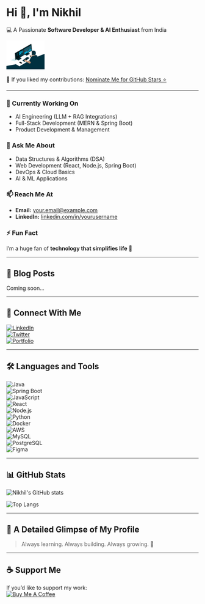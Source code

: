 # Hi 👋, I'm Nikhil  

💻 A Passionate **Software Developer & AI Enthusiast** from India

<img src="https://raw.githubusercontent.com/Nik719/Nik719/refs/heads/main/Hand%20Wave.gif" width="100">

🌟 If you liked my contributions: [Nominate Me for GitHub Stars ⭐](https://stars.github.com/)  

---

### 🔭 Currently Working On  
- AI Engineering (LLM + RAG Integrations)  
- Full-Stack Development (MERN & Spring Boot)  
- Product Development & Management  

### 💬 Ask Me About  
- Data Structures & Algorithms (DSA)  
- Web Development (React, Node.js, Spring Boot)  
- DevOps & Cloud Basics  
- AI & ML Applications  

### 📫 Reach Me At  
- **Email:** your.email@example.com  
- **LinkedIn:** [linkedin.com/in/yourusername](https://linkedin.com/in/yourusername)  

### ⚡ Fun Fact  
I’m a huge fan of **technology that simplifies life** 🚀  

---

## 📖 Blog Posts  
<!-- BLOG-POST-LIST:START -->  
Coming soon...  
<!-- BLOG-POST-LIST:END -->  

---

## 🤝 Connect With Me  
[![LinkedIn](https://img.shields.io/badge/-LinkedIn-blue?logo=linkedin&logoColor=white)](https://linkedin.com/in/yourusername)  
[![Twitter](https://img.shields.io/badge/-Twitter-1DA1F2?logo=twitter&logoColor=white)](https://twitter.com/yourusername)  
[![Portfolio](https://img.shields.io/badge/-Portfolio-black?logo=vercel&logoColor=white)](https://yourportfolio.com)  

---

## 🛠️ Languages and Tools  
![Java](https://img.shields.io/badge/Java-ED8B00?logo=java&logoColor=white)  
![Spring Boot](https://img.shields.io/badge/SpringBoot-6DB33F?logo=springboot&logoColor=white)  
![JavaScript](https://img.shields.io/badge/JavaScript-F7DF1E?logo=javascript&logoColor=black)  
![React](https://img.shields.io/badge/React-20232A?logo=react&logoColor=61DAFB)  
![Node.js](https://img.shields.io/badge/Node.js-43853D?logo=node.js&logoColor=white)  
![Python](https://img.shields.io/badge/Python-3776AB?logo=python&logoColor=white)  
![Docker](https://img.shields.io/badge/Docker-2496ED?logo=docker&logoColor=white)  
![AWS](https://img.shields.io/badge/AWS-232F3E?logo=amazonaws&logoColor=white)  
![MySQL](https://img.shields.io/badge/MySQL-005C84?logo=mysql&logoColor=white)  
![PostgreSQL](https://img.shields.io/badge/PostgreSQL-316192?logo=postgresql&logoColor=white)  
![Figma](https://img.shields.io/badge/Figma-F24E1E?logo=figma&logoColor=white)  

---

## 📊 GitHub Stats  
![Nikhil's GitHub stats](https://github-readme-stats.vercel.app/api?username=yourgithubusername&show_icons=true&theme=radical)  

![Top Langs](https://github-readme-stats.vercel.app/api/top-langs/?username=yourgithubusername&layout=compact&theme=radical)  

---

## 🚀 A Detailed Glimpse of My Profile  
> Always learning. Always building. Always growing. 🌱  

---

## ☕ Support Me  
If you’d like to support my work:  
[![Buy Me A Coffee](https://img.shields.io/badge/-Buy%20Me%20a%20Coffee-ffdd00?logo=buymeacoffee&logoColor=black)](https://www.buymeacoffee.com/yourusername)  

